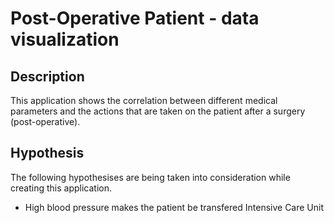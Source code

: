 <h1>Post-Operative Patient - data visualization</h1>
<h2>Description</h2>
<p>
This application shows the correlation between different medical parameters and the actions that are taken on the patient after a surgery (post-operative). 
</p>
<h2>Hypothesis</h2>
The following hypothesises are being taken into consideration while creating this application.
<ul>
    <li>High blood pressure makes the patient be transfered Intensive Care Unit</li>
</ul>